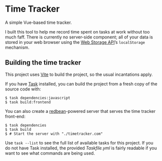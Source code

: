 Time Tracker
============

A simple Vue-based time tracker.

I built this tool to help me record time spent on tasks at work without
too much faff. There is currently no server-side component; all of your
data is stored in your web browser using the [Web Storage API][]’s
`localStorage` mechanism.

  [Web Storage API]: <https://developer.mozilla.org/en-US/docs/Web/API/Web_Storage_API>


## Building the time tracker

This project uses [Vite][] to build the project, so the usual
incantations apply.

If you have [Task][] installed, you can build the project from a fresh
copy of the source code with:

``` shell
$ task dependencies:javascript
$ task build:frontend
```

You can also create a [redbean][]-powered server that serves the time
tracker front-end:

``` shell
$ task dependencies
$ task build
$ # Start the server with "./timetracker.com"
```

Use `task --list` to see the full list of available tasks for this
project. If you do not have Task installed, the provided *Taskfile.yml*
is fairly readable if you want to see what commands are being used.

  [Vite]: <https://vitejs.dev/>
  [Task]: <https://taskfile.dev>
  [redbean]: <https://redbean.dev/>
